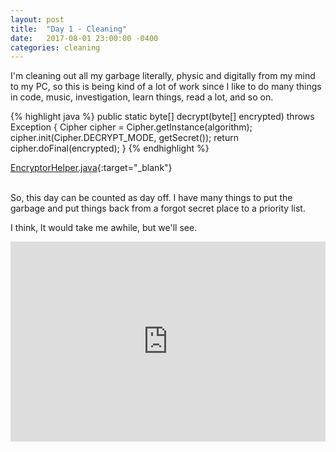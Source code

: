 ```yaml
---
layout: post
title:  "Day 1 - Cleaning"
date:   2017-08-01 23:00:00 -0400
categories: cleaning
---
```


I'm cleaning out all my garbage literally, physic and digitally from my mind to my PC, so this is being kind of a lot of work since I like to do many things in code, music, investigation, learn things, read a lot, and so on.


{% highlight java %}
    public static byte[] decrypt(byte[] encrypted) throws Exception {
        Cipher cipher = Cipher.getInstance(algorithm);
        cipher.init(Cipher.DECRYPT_MODE, getSecret());
        return cipher.doFinal(encrypted);
    }
{% endhighlight %}

[EncryptorHelper.java](https://raw.githubusercontent.com/tiveor/oneway/master/src/main/java/tive/security/EncryptorHelper.java){:target="_blank"}

<br/>
So, this day can be counted as day off. I have many things to put the garbage and put things back from a forgot secret place to a priority list.


I think, It would take me awhile, but we'll see.

<iframe width="100%" height="320" src="http://www.youtube.com/embed/aG5ks3de_wQ" frameborder="0" allowfullscreen></iframe>
